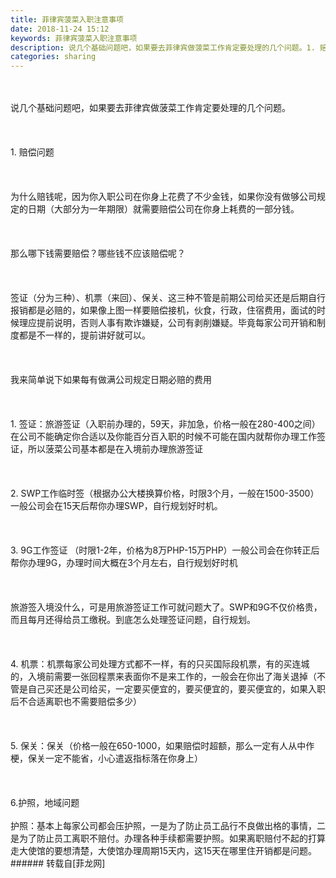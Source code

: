 ```yaml
---
title: 菲律宾菠菜入职注意事项
date: 2018-11-24 15:12
keywords: 菲律宾菠菜入职注意事项
description: 说几个基础问题吧，如果要去菲律宾做菠菜工作肯定要处理的几个问题。1. 赔偿问题为什么赔钱呢，因为你入职公司在你身上花费了不少金钱，如果你没有做够公司规定的日期（大部分为一年期限）就需要赔偿公司在你身上耗费的一部分钱。那么哪下钱需要赔偿？哪些钱不应该赔偿呢？签证（分为三种）、机票（来回）、保关、这三种不管是前期公司给买还是后期自行报销都是必赔的，如果像上图一样要赔偿接机，伙食，行政，住宿费用，面试的时候理应提前说明，否则人事有欺诈嫌疑，公司有剥削嫌疑。毕竟每家公司开销和制度都是不一样的，提前讲好就可以。我来简单说下如果每有做满公司规定日期必赔的费用1. 签证：旅游签证（入职前办理的，59天，非加急，价格一般在280-400之间）在公司不能确定你合适以及你能百分百入职的时候不可能在国内就帮你办理工作签证，所以菠菜公司基本都是在入境前办理旅游签证2. SWP工作临时签（根据办公大楼换算价格，时限3个月，一般在1500-3500）一般公司会在15天后帮你办理SWP，自行规划好时机。3. 9G工作签证 （时限1-2年，价格为8万PHP-15万PHP）一般公司会在你转正后帮你办理9G，办理时间大概在3个月左右，自行规划好时机旅游签入境没什么，可是用旅游签证工作可就问题大了。SWP和9G不仅价格贵，而且每月还得给员工缴税。到底怎么处理签证问题，自行规划。4. 机票：机票每家公司处理方式都不一样，有的只买国际段机票，有的买连城的，入境前需要一张回程票来表面你不是来工作的，一般会在你出了海关退掉（不管是自己买还是公司给买，一定要买便宜的，要买便宜的，要买便宜的，如果入职后不合适离职也不需要赔偿多少）5. 保关：保关（价格一般在650-1000，如果赔偿时超额，那么一定有人从中作梗，保关一定不能省，小心遣返指标落在你身上）6.护照，地域问题护照：基本上每家公司都会压护照，一是为了防止员工品行不良做出格的事情，二是为了防止员工离职不赔付。办理各种手续都需要护照。如果离职赔付不起的打算走大使馆的要想清楚，大使馆办理周期15天内，这15天在哪里住开销都是问题。
categories: sharing
---
```

<td class="t_f" id="postmessage_2344840">

<br/>
<br/>
说几个基础问题吧，如果要去菲律宾做菠菜工作肯定要处理的几个问题。<br/>
<br/>
<br/>
<br/>
1. 赔偿问题<br/>
<br/>
<br/>
<br/>
为什么赔钱呢，因为你入职公司在你身上花费了不少金钱，如果你没有做够公司规定的日期（大部分为一年期限）就需要赔偿公司在你身上耗费的一部分钱。<br/>
<br/>
<br/>
<br/>
那么哪下钱需要赔偿？哪些钱不应该赔偿呢？<br/>
<br/>
<br/>
<br/>
签证（分为三种）、机票（来回）、保关、这三种不管是前期公司给买还是后期自行报销都是必赔的，如果像上图一样要赔偿接机，伙食，行政，住宿费用，面试的时候理应提前说明，否则人事有欺诈嫌疑，公司有剥削嫌疑。毕竟每家公司开销和制度都是不一样的，提前讲好就可以。<br/>
<br/>
<br/>
<br/>
我来简单说下如果每有做满公司规定日期必赔的费用<br/>
<br/>
<br/>
<br/>
1. 签证：旅游签证（入职前办理的，59天，非加急，价格一般在280-400之间）在公司不能确定你合适以及你能百分百入职的时候不可能在国内就帮你办理工作签证，所以菠菜公司基本都是在入境前办理旅游签证<br/>
<br/>
<br/>
<br/>
2. SWP工作临时签（根据办公大楼换算价格，时限3个月，一般在1500-3500）一般公司会在15天后帮你办理SWP，自行规划好时机。<br/>
<br/>
<br/>
<br/>
3. 9G工作签证 （时限1-2年，价格为8万PHP-15万PHP）一般公司会在你转正后帮你办理9G，办理时间大概在3个月左右，自行规划好时机<br/>
<br/>
<br/>
<br/>
旅游签入境没什么，可是用旅游签证工作可就问题大了。SWP和9G不仅价格贵，而且每月还得给员工缴税。到底怎么处理签证问题，自行规划。<br/>
<br/>
<br/>
<br/>
4. 机票：机票每家公司处理方式都不一样，有的只买国际段机票，有的买连城的，入境前需要一张回程票来表面你不是来工作的，一般会在你出了海关退掉（不管是自己买还是公司给买，一定要买便宜的，要买便宜的，要买便宜的，如果入职后不合适离职也不需要赔偿多少）<br/>
<br/>
<br/>
<br/>
5. 保关：保关（价格一般在650-1000，如果赔偿时超额，那么一定有人从中作梗，保关一定不能省，小心遣返指标落在你身上）<br/>
<br/>
<br/>
<br/>
6.护照，地域问题<br/>
<br/>
护照：基本上每家公司都会压护照，一是为了防止员工品行不良做出格的事情，二是为了防止员工离职不赔付。办理各种手续都需要护照。如果离职赔付不起的打算走大使馆的要想清楚，大使馆办理周期15天内，这15天在哪里住开销都是问题。</td>
###### 转载自[菲龙网]